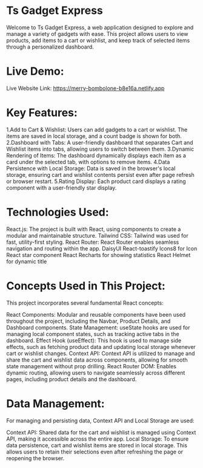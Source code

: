 # Ts Gadget Express

 Welcome to Ts Gadget Express, a web application designed to explore and manage a variety of gadgets with ease. This project allows users to view products, add items to a cart or wishlist, and keep track of selected items through a personalized dashboard.

# Live Demo:
Live Website Link: https://merry-bombolone-b8e16a.netlify.app





# Key Features:
 1.Add to Cart & Wishlist: Users can add gadgets to a cart or wishlist. The items are saved in local storage, and a count badge is shown for both.
 2.Dashboard with Tabs: A user-friendly dashboard that separates Cart and Wishlist items into tabs, allowing users to switch between them.
 3.Dynamic Rendering of Items: The dashboard dynamically displays each item as a card under the selected tab, with options to remove items.
 4.Data Persistence with Local Storage: Data is saved in the browser's local storage, ensuring cart and wishlist contents persist even after page refresh or browser restart.
 5.Rating Display: Each product card displays a rating component with a user-friendly star display.


# Technologies Used:
React.js: The project is built with React, using components to create a modular and maintainable structure.
 Tailwind CSS: Tailwind was used for fast, utility-first styling.
React Router: React Router enables seamless navigation and routing within the app.
 DaisyUI
React-toastify
 Icons8 for Icon
React star component
React Recharts for showing statistics
React Helmet for dynamic title


# Concepts Used in This Project:
This project incorporates several fundamental React concepts:

React Components: Modular and reusable components have been used throughout the project, including the Navbar, Product Details, and Dashboard components.
State Management: useState hooks are used for managing local component states, such as tracking active tabs in the dashboard.
Effect Hook (useEffect): This hook is used to manage side effects, such as fetching product data and updating local storage whenever cart or wishlist changes.
Context API: Context API is utilized to manage and share the cart and wishlist data across components, allowing for smooth state management without prop drilling.
React Router DOM: Enables dynamic routing, allowing users to navigate seamlessly across different pages, including product details and the dashboard.


# Data Management:
For managing and persisting data, Context API and Local Storage are used:

Context API: Shared data for the cart and wishlist is managed using Context API, making it accessible across the entire app.
Local Storage: To ensure data persistence, cart and wishlist items are stored in local storage. This allows users to retain their selections even after refreshing the page or reopening the browser.
